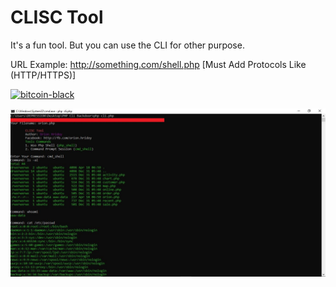 # CLISC Tool

It's a fun tool. But you can use the CLI for other purpose.

URL Example: http://something.com/shell.php [Must Add Protocols Like (HTTP/HTTPS)]

[![bitcoin-black](https://raw.githubusercontent.com/orionhridoy/orionhridoy/main/bitcoin-donate-black.png)](https://raw.githubusercontent.com/orionhridoy/orionhridoy/main/btc-address)

<img src="Poc/POC.JPG">
